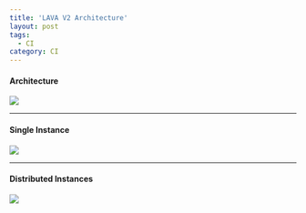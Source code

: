 ```yaml
---
title: 'LAVA V2 Architecture'
layout: post
tags:
  - CI
category: CI
---
```

#### Architecture
![](https://validation.linaro.org/static/docs/v2/_images/arch-overview.svg)

---

#### Single Instance
![](https://image.slidesharecdn.com/las16-tr05-gettingstartedinlavav2-160923213204/95/las16tr05-getting-started-in-lava-v2-7-638.jpg?cb=1475183912)

---

#### Distributed Instances
![](https://image.slidesharecdn.com/las16-tr05-gettingstartedinlavav2-160923213204/95/las16tr05-getting-started-in-lava-v2-8-638.jpg?cb=1475183912)